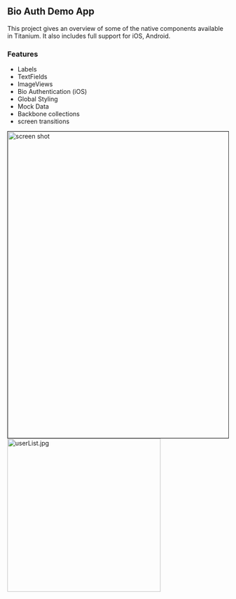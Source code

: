 ## Bio Auth Demo App

This project gives an overview of some of the native components available in Titanium. 
It also includes full support for iOS, Android.

### Features
- Labels
- TextFields
- ImageViews
- Bio Authentication (iOS)
- Global Styling
- Mock Data
- Backbone collections
- screen transitions

<img width="700" src="https://github.com/djmason9/Appcelerator-BioAuth/blob/BaseApplicationLogin/screenshots/dblscreenshot2.png?raw=true" alt="screen shot"  border="1">

<img src="https://github.com/djmason9/Appcelerator-BioAuth/blob/master/screenshots/userList.jpg?raw=true" alt="userList.jpg" width="350">

